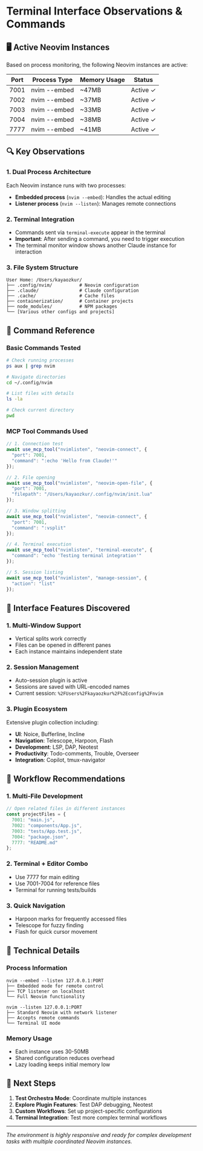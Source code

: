 # Terminal Interface Observations & Commands

## 🖥️ Active Neovim Instances

Based on process monitoring, the following Neovim instances are active:

| Port | Process Type | Memory Usage | Status |
|------|--------------|--------------|---------|
| 7001 | nvim --embed | ~47MB | Active ✓ |
| 7002 | nvim --embed | ~37MB | Active ✓ |
| 7003 | nvim --embed | ~33MB | Active ✓ |
| 7004 | nvim --embed | ~38MB | Active ✓ |
| 7777 | nvim --embed | ~41MB | Active ✓ |

## 🔍 Key Observations

### 1. **Dual Process Architecture**
Each Neovim instance runs with two processes:
- **Embedded process** (`nvim --embed`): Handles the actual editing
- **Listener process** (`nvim --listen`): Manages remote connections

### 2. **Terminal Integration**
- Commands sent via `terminal-execute` appear in the terminal
- **Important**: After sending a command, you need to trigger execution
- The terminal monitor window shows another Claude instance for interaction

### 3. **File System Structure**
```
User Home: /Users/kayaozkur/
├── .config/nvim/          # Neovim configuration
├── .claude/               # Claude configuration
├── .cache/                # Cache files
├── containerization/      # Container projects
├── node_modules/          # NPM packages
└── [Various other configs and projects]
```

## 📝 Command Reference

### Basic Commands Tested

```bash
# Check running processes
ps aux | grep nvim

# Navigate directories
cd ~/.config/nvim

# List files with details
ls -la

# Check current directory
pwd
```

### MCP Tool Commands Used

```javascript
// 1. Connection test
await use_mcp_tool("nvimlisten", "neovim-connect", {
  "port": 7001,
  "command": ":echo 'Hello from Claude!'"
});

// 2. File opening
await use_mcp_tool("nvimlisten", "neovim-open-file", {
  "port": 7001,
  "filepath": "/Users/kayaozkur/.config/nvim/init.lua"
});

// 3. Window splitting
await use_mcp_tool("nvimlisten", "neovim-connect", {
  "port": 7001,
  "command": ":vsplit"
});

// 4. Terminal execution
await use_mcp_tool("nvimlisten", "terminal-execute", {
  "command": "echo 'Testing terminal integration'"
});

// 5. Session listing
await use_mcp_tool("nvimlisten", "manage-session", {
  "action": "list"
});
```

## 🎯 Interface Features Discovered

### 1. **Multi-Window Support**
- Vertical splits work correctly
- Files can be opened in different panes
- Each instance maintains independent state

### 2. **Session Management**
- Auto-session plugin is active
- Sessions are saved with URL-encoded names
- Current session: `%2FUsers%2Fkayaozkur%2F%2Econfig%2Fnvim`

### 3. **Plugin Ecosystem**
Extensive plugin collection including:
- **UI**: Noice, Bufferline, Incline
- **Navigation**: Telescope, Harpoon, Flash
- **Development**: LSP, DAP, Neotest
- **Productivity**: Todo-comments, Trouble, Overseer
- **Integration**: Copilot, tmux-navigator

## 🚀 Workflow Recommendations

### 1. **Multi-File Development**
```javascript
// Open related files in different instances
const projectFiles = {
  7001: "main.js",
  7002: "components/App.js", 
  7003: "tests/App.test.js",
  7004: "package.json",
  7777: "README.md"
};
```

### 2. **Terminal + Editor Combo**
- Use 7777 for main editing
- Use 7001-7004 for reference files
- Terminal for running tests/builds

### 3. **Quick Navigation**
- Harpoon marks for frequently accessed files
- Telescope for fuzzy finding
- Flash for quick cursor movement

## 🔧 Technical Details

### Process Information
```
nvim --embed --listen 127.0.0.1:PORT
├── Embedded mode for remote control
├── TCP listener on localhost
└── Full Neovim functionality

nvim --listen 127.0.0.1:PORT  
├── Standard Neovim with network listener
├── Accepts remote commands
└── Terminal UI mode
```

### Memory Usage
- Each instance uses 30-50MB
- Shared configuration reduces overhead
- Lazy loading keeps initial memory low

## 📌 Next Steps

1. **Test Orchestra Mode**: Coordinate multiple instances
2. **Explore Plugin Features**: Test DAP debugging, Neotest
3. **Custom Workflows**: Set up project-specific configurations
4. **Terminal Integration**: Test more complex terminal workflows

---

*The environment is highly responsive and ready for complex development tasks with multiple coordinated Neovim instances.*